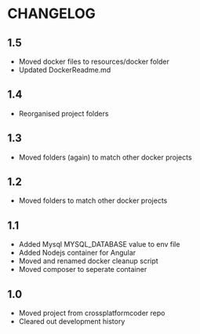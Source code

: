 # CHANGELOG

## 1.5
- Moved docker files to resources/docker folder
- Updated DockerReadme.md

## 1.4
- Reorganised project folders

## 1.3
- Moved folders (again) to match other docker projects

## 1.2
- Moved folders to match other docker projects

## 1.1
- Added Mysql MYSQL_DATABASE value to env file
- Added Nodejs container for Angular
- Moved and renamed docker cleanup script
- Moved composer to seperate container

## 1.0
- Moved project from crossplatformcoder repo
- Cleared out development history
